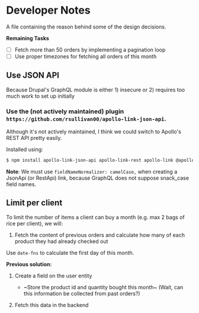 # Developer Notes

A file containing the reason behind some of the design decisions.

**Remaining Tasks**
 - [ ] Fetch more than 50 orders by implementing a pagination loop
 - [ ] Use proper timezones for fetching all orders of this month

## Use JSON API

Because Drupal's GraphQL module is either 1) insecure or 2) requires too much work to set up initially

### Use the (not actively maintained) plugin `https://github.com/rsullivan00/apollo-link-json-api`. 

Although it's not actively maintained, I think we could switch to Apollo's REST API pretty easily.

Installed using:

```bash
$ npm install apollo-link-json-api apollo-link-rest apollo-link @apollo/client graphql graphql-anywhere qs humps camelcase apollo-link-rest --save
```

**Note**: We must use `fieldNameNormalizer: camelCase,` when creating a JsonApi (or RestApi) link, because GraphQL does not suppose snack_case field names.

## Limit per client

To limit the number of items a client can buy a month (e.g. max 2 bags of rice per client), we will:
 1. Fetch the content of previous orders and calculate how many of each product they had already checked out

Use `date-fns` to calculate the first day of this month.

**Previous solution:**
 1. Create a field on the user entity
    - ~Store the product id and quantity bought this month~ (Wait, can this information be collected from past orders?)

 2. Fetch this data in the backend